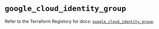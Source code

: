# `google_cloud_identity_group`

Refer to the Terraform Registory for docs: [`google_cloud_identity_group`](https://registry.terraform.io/providers/hashicorp/google/4.73.0/docs/resources/cloud_identity_group).
